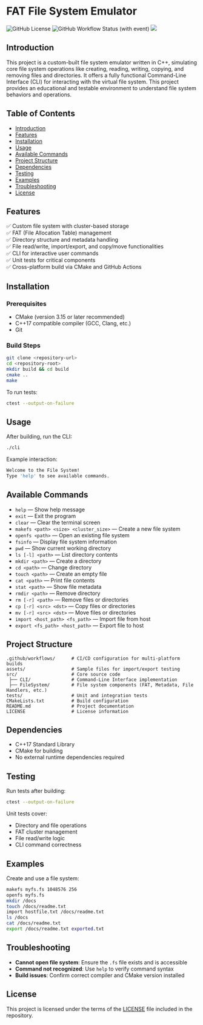 # FAT File System Emulator

![GitHub License](https://img.shields.io/github/license/GregoryKogan/file-system)
![GitHub Workflow Status (with event)](https://img.shields.io/github/actions/workflow/status/GregoryKogan/file-system/cmake-multi-platform.yml?logo=github&label=tests)
![](https://tokei.ekzhang.com/b1/github/GregoryKogan/file-system)

## Introduction

This project is a custom-built file system emulator written in C++, simulating core file system operations like creating, reading, writing, copying, and removing files and directories. It offers a fully functional Command-Line Interface (CLI) for interacting with the virtual file system. This project provides an educational and testable environment to understand file system behaviors and operations.

## Table of Contents

* [Introduction](#introduction)
* [Features](#features)
* [Installation](#installation)
* [Usage](#usage)
* [Available Commands](#available-commands)
* [Project Structure](#project-structure)
* [Dependencies](#dependencies)
* [Testing](#testing)
* [Examples](#examples)
* [Troubleshooting](#troubleshooting)
* [License](#license)

## Features

✅ Custom file system with cluster-based storage  
✅ FAT (File Allocation Table) management  
✅ Directory structure and metadata handling  
✅ File read/write, import/export, and copy/move functionalities  
✅ CLI for interactive user commands  
✅ Unit tests for critical components  
✅ Cross-platform build via CMake and GitHub Actions  

## Installation

### Prerequisites

* CMake (version 3.15 or later recommended)
* C++17 compatible compiler (GCC, Clang, etc.)
* Git

### Build Steps

```bash
git clone <repository-url>
cd <repository-root>
mkdir build && cd build
cmake ..
make
```

To run tests:

```bash
ctest --output-on-failure
```

## Usage

After building, run the CLI:

```bash
./cli
```

Example interaction:

```bash
Welcome to the File System!
Type 'help' to see available commands.
```

## Available Commands

* `help` — Show help message
* `exit` — Exit the program
* `clear` — Clear the terminal screen
* `makefs <path> <size> <cluster_size>` — Create a new file system
* `openfs <path>` — Open an existing file system
* `fsinfo` — Display file system information
* `pwd` — Show current working directory
* `ls [-l] <path>` — List directory contents
* `mkdir <path>` — Create a directory
* `cd <path>` — Change directory
* `touch <path>` — Create an empty file
* `cat <path>` — Print file contents
* `stat <path>` — Show file metadata
* `rmdir <path>` — Remove directory
* `rm [-r] <path>` — Remove files or directories
* `cp [-r] <src> <dst>` — Copy files or directories
* `mv [-r] <src> <dst>` — Move files or directories
* `import <host_path> <fs_path>` — Import file from host
* `export <fs_path> <host_path>` — Export file to host

## Project Structure

```
.github/workflows/      # CI/CD configuration for multi-platform builds  
assets/                 # Sample files for import/export testing  
src/                    # Core source code  
 ├── CLI/               # Command-Line Interface implementation  
 ├── FileSystem/        # File system components (FAT, Metadata, File Handlers, etc.)  
tests/                  # Unit and integration tests  
CMakeLists.txt          # Build configuration  
README.md               # Project documentation  
LICENSE                 # License information  
```

## Dependencies

* C++17 Standard Library
* CMake for building
* No external runtime dependencies required

## Testing

Run tests after building:

```bash
ctest --output-on-failure
```

Unit tests cover:

* Directory and file operations
* FAT cluster management
* File read/write logic
* CLI command correctness

## Examples

Create and use a file system:

```bash
makefs myfs.fs 1048576 256
openfs myfs.fs
mkdir /docs
touch /docs/readme.txt
import hostfile.txt /docs/readme.txt
ls /docs
cat /docs/readme.txt
export /docs/readme.txt exported.txt
```

## Troubleshooting

* **Cannot open file system**: Ensure the `.fs` file exists and is accessible
* **Command not recognized**: Use `help` to verify command syntax
* **Build issues**: Confirm correct compiler and CMake version installed

## License

This project is licensed under the terms of the [LICENSE](LICENSE) file included in the repository.
